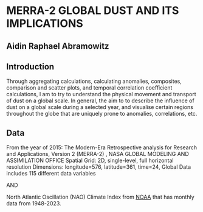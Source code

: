 # MERRA-2 GLOBAL DUST AND ITS IMPLICATIONS
 
## Aidin Raphael Abramowitz

## Introduction

Through aggregating calculations, calculating anomalies, composites, comparison and scatter plots, and temporal correlation coefficient calculations, I am to try to understand the physical movement and transport of dust on a global scale. 
In general, the aim to to describe the influence of dust on a global scale during a selected year, and visualise certain regions throughout the globe that are uniquely prone to anomalies, correlations, etc.


## Data

From the year of 2015:
The Modern-Era Retrospective analysis for Research and Applications, Version 2 (MERRA-2) , NASA GLOBAL MODELING AND ASSIMILATION OFFICE
Spatial Grid: 2D, single-level, full horizontal resolution
Dimensions: longitude=576, latitude=361, time=24, Global 
Data includes 115 different data variables

AND 

North Atlantic Oscillation (NAO) Climate Index from [NOAA](https://psl.noaa.gov/data/climateindices/list/) that has monthly data from 1948-2023.
